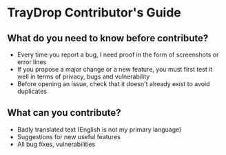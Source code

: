 # TrayDrop Contributor's Guide

## What do you need to know before contribute?
- Every time you report a bug, I need proof in the form of screenshots or error lines
- If you propose a major change or a new feature, you must first test it well in terms of privacy, bugs and vulnerability
- Before opening an issue, check that it doesn't already exist to avoid duplicates

## What can you contribute?
- Badly translated text (English is not my primary language)
- Suggestions for new useful features
- All bug fixes, vulnerabilities